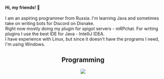 <h4>Hi, my friends! 👋</h4>
<p>
  I am an aspiring programmer from Russia. I'm learning Java and sometimes take on writing bots for Discord on Disnake.<br>
  Right now mostly doing my plugin for spigot servers - mRPchat. For writing plugins I use the best IDE for Java - IntelliJ IDEA.<br>
  I have experience with Linux, but since it doesn't have the programs I need, I'm using Windows.
</p>

<h2 align="center">Programming</h2>
<p align="center">
  <a href="https://skillicons.dev">
    <img src="https://skillicons.dev/icons?i=java,py" />
  </a>
</p>
